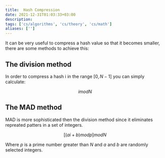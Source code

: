 ```yaml
---
title:  Hash Compression
date: 2021-12-31T01:03:33+03:00
description: 
tags: ['cs/algorithms', 'cs/theory', 'cs/math']
aliases: ['']
---
```

It can be very useful to compress a hash value so that it becomes smaller, there are some methods to achieve this:

## The division method
In order to compress a hash i in the range $[0, N-1]$ you can simply calculate:

$$
i mod N
$$

## The MAD method
MAD is more sophisticated then the division method since it eliminates repreated patters in a set of integers.

$$
[(ai+b) mod p] mod N
$$

Where $p$ is a prime number greater than $N$ and $a$ and $b$ are randomly selected integers.